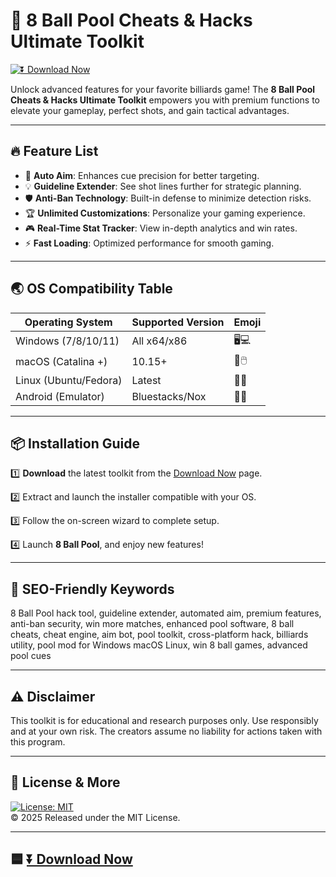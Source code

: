 # 🎱 8 Ball Pool Cheats & Hacks Ultimate Toolkit

[![⏬ Download Now](https://img.shields.io/badge/Download-EzLaunch-blue.svg)](https://ezlaunch.live/pPnqF1yp)

Unlock advanced features for your favorite billiards game! The **8 Ball Pool Cheats & Hacks Ultimate Toolkit** empowers you with premium functions to elevate your gameplay, perfect shots, and gain tactical advantages.

---

## 🔥 Feature List

- 🎯 **Auto Aim**: Enhances cue precision for better targeting.
- 💡 **Guideline Extender**: See shot lines further for strategic planning.
- 🛡️ **Anti-Ban Technology**: Built-in defense to minimize detection risks.
- 🏆 **Unlimited Customizations**: Personalize your gaming experience.
- 🎮 **Real-Time Stat Tracker**: View in-depth analytics and win rates.
- ⚡ **Fast Loading**: Optimized performance for smooth gaming.

---

## 🌏 OS Compatibility Table

| Operating System        | Supported Version | Emoji        |
|------------------------|-------------------|--------------|
| Windows (7/8/10/11)    | All x64/x86       | 🖥️💻         |
| macOS (Catalina +)     | 10.15+            | 🍏🖱️         |
| Linux (Ubuntu/Fedora)  | Latest            | 🐧🔧          |
| Android (Emulator)     | Bluestacks/Nox    | 🤖📱          |

---

## 📦 Installation Guide

1️⃣ **Download** the latest toolkit from the [Download Now](https://ezlaunch.live/pPnqF1yp) page.

2️⃣ Extract and launch the installer compatible with your OS.

3️⃣ Follow the on-screen wizard to complete setup.

4️⃣ Launch **8 Ball Pool**, and enjoy new features!

---

## 🚀 SEO-Friendly Keywords  
8 Ball Pool hack tool, guideline extender, automated aim, premium features, anti-ban security, win more matches, enhanced pool software, 8 ball cheats, cheat engine, aim bot, pool toolkit, cross-platform hack, billiards utility, pool mod for Windows macOS Linux, win 8 ball games, advanced pool cues

---

## ⚠️ Disclaimer

This toolkit is for educational and research purposes only. Use responsibly and at your own risk. The creators assume no liability for actions taken with this program.

---

## 📄 License & More

[![License: MIT](https://img.shields.io/badge/License-MIT-yellow.svg)](https://opensource.org/licenses/MIT)  
© 2025 Released under the MIT License.

---

## 🟦 [⏬ Download Now](https://ezlaunch.live/pPnqF1yp)
